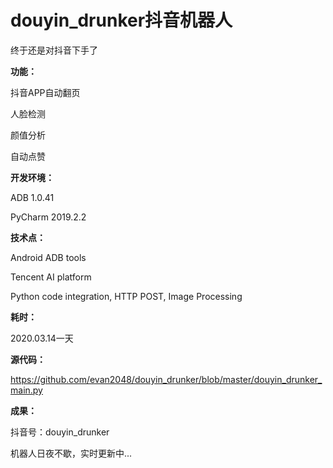 # douyin_drunker抖音机器人


终于还是对抖音下手了


**功能：**


抖音APP自动翻页


人脸检测


颜值分析


自动点赞


**开发环境：**


ADB 1.0.41


PyCharm 2019.2.2


**技术点：**


Android ADB tools


Tencent AI platform


Python code integration, HTTP POST, Image Processing


**耗时：**


2020.03.14一天


**源代码：**


https://github.com/evan2048/douyin_drunker/blob/master/douyin_drunker_main.py


**成果：**


抖音号：douyin_drunker


机器人日夜不歇，实时更新中...



